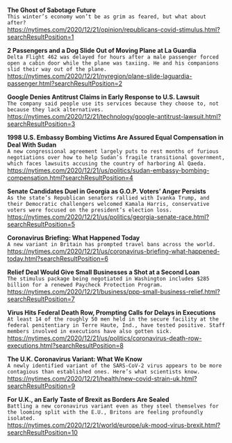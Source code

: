 **The Ghost of Sabotage Future**\
`This winter’s economy won’t be as grim as feared, but what about after?`\
https://nytimes.com/2020/12/21/opinion/republicans-covid-stimulus.html?searchResultPosition=1

**2 Passengers and a Dog Slide Out of Moving Plane at La Guardia**\
`Delta Flight 462 was delayed for hours after a male passenger forced open a cabin door while the plane was taxiing. He and his companions slid their way out of the plane.`\
https://nytimes.com/2020/12/21/nyregion/plane-slide-laguardia-passenger.html?searchResultPosition=2

**Google Denies Antitrust Claims in Early Response to U.S. Lawsuit**\
`The company said people use its services because they choose to, not because they lack alternatives.`\
https://nytimes.com/2020/12/21/technology/google-antitrust-lawsuit.html?searchResultPosition=3

**1998 U.S. Embassy Bombing Victims Are Assured Equal Compensation in Deal With Sudan**\
`A new congressional agreement largely puts to rest months of furious negotiations over how to help Sudan’s fragile transitional government, which faces lawsuits accusing the country of harboring Al Qaeda.`\
https://nytimes.com/2020/12/21/us/politics/sudan-embassy-bombing-compensation.html?searchResultPosition=4

**Senate Candidates Duel in Georgia as G.O.P. Voters’ Anger Persists**\
`As the state’s Republican senators rallied with Ivanka Trump, and their Democratic challengers welcomed Kamala Harris, conservative voters were focused on the president’s election loss.`\
https://nytimes.com/2020/12/21/us/politics/georgia-senate-race.html?searchResultPosition=5

**Coronavirus Briefing: What Happened Today**\
`A new variant in Britain has prompted travel bans across the world.`\
https://nytimes.com/2020/12/21/us/coronavirus-briefing-what-happened-today.html?searchResultPosition=6

**Relief Deal Would Give Small Businesses a Shot at a Second Loan**\
`The stimulus package being negotiated in Washington includes $285 billion for a renewed Paycheck Protection Program.`\
https://nytimes.com/2020/12/21/business/ppp-small-business-relief.html?searchResultPosition=7

**Virus Hits Federal Death Row, Prompting Calls for Delays in Executions**\
`At least 14 of the roughly 50 men held in the secure facility at the federal penitentiary in Terre Haute, Ind., have tested positive. Staff members involved in executions have also gotten sick.`\
https://nytimes.com/2020/12/21/us/politics/coronavirus-death-row-executions.html?searchResultPosition=8

**The U.K. Coronavirus Variant: What We Know**\
`A newly identified variant of the SARS-CoV-2 virus appears to be more contagious than established ones. Here’s what scientists know.`\
https://nytimes.com/2020/12/21/health/new-covid-strain-uk.html?searchResultPosition=9

**For U.K., an Early Taste of Brexit as Borders Are Sealed**\
`Battling a new coronavirus variant even as they steel themselves for the looming split with the E.U., Britons are feeling profoundly isolated.`\
https://nytimes.com/2020/12/21/world/europe/uk-mood-virus-brexit.html?searchResultPosition=10

